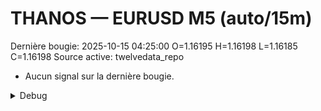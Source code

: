 # THANOS — EURUSD M5 (auto/15m)
Dernière bougie: 2025-10-15 04:25:00  O=1.16195  H=1.16198  L=1.16185  C=1.16198
Source active: twelvedata_repo

- Aucun signal sur la dernière bougie.

<details><summary>Debug</summary>

- TD_API_KEY manquant.

</details>